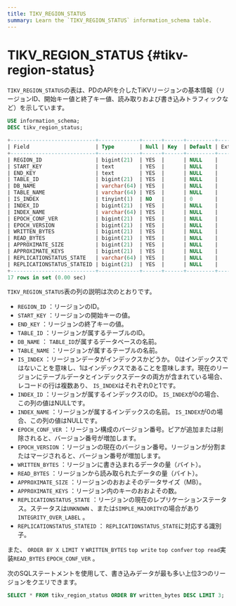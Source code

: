 ```yaml
---
title: TIKV_REGION_STATUS
summary: Learn the `TIKV_REGION_STATUS` information_schema table.
---
```


# TIKV_REGION_STATUS {#tikv-region-status}

`TIKV_REGION_STATUS`の表は、PDのAPIを介したTiKVリージョンの基本情報（リージョンID、開始キー値と終了キー値、読み取りおよび書き込みトラフィックなど）を示しています。


```sql
USE information_schema;
DESC tikv_region_status;
```

```sql
+---------------------------+-------------+------+------+---------+-------+
| Field                     | Type        | Null | Key  | Default | Extra |
+---------------------------+-------------+------+------+---------+-------+
| REGION_ID                 | bigint(21)  | YES  |      | NULL    |       |
| START_KEY                 | text        | YES  |      | NULL    |       |
| END_KEY                   | text        | YES  |      | NULL    |       |
| TABLE_ID                  | bigint(21)  | YES  |      | NULL    |       |
| DB_NAME                   | varchar(64) | YES  |      | NULL    |       |
| TABLE_NAME                | varchar(64) | YES  |      | NULL    |       |
| IS_INDEX                  | tinyint(1)  | NO   |      | 0       |       |
| INDEX_ID                  | bigint(21)  | YES  |      | NULL    |       |
| INDEX_NAME                | varchar(64) | YES  |      | NULL    |       |
| EPOCH_CONF_VER            | bigint(21)  | YES  |      | NULL    |       |
| EPOCH_VERSION             | bigint(21)  | YES  |      | NULL    |       |
| WRITTEN_BYTES             | bigint(21)  | YES  |      | NULL    |       |
| READ_BYTES                | bigint(21)  | YES  |      | NULL    |       |
| APPROXIMATE_SIZE          | bigint(21)  | YES  |      | NULL    |       |
| APPROXIMATE_KEYS          | bigint(21)  | YES  |      | NULL    |       |
| REPLICATIONSTATUS_STATE   | varchar(64) | YES  |      | NULL    |       |
| REPLICATIONSTATUS_STATEID | bigint(21)  | YES  |      | NULL    |       |
+---------------------------+-------------+------+------+---------+-------+
17 rows in set (0.00 sec)
```

`TIKV_REGION_STATUS`表の列の説明は次のとおりです。

-   `REGION_ID` ：リージョンのID。
-   `START_KEY` ：リージョンの開始キーの値。
-   `END_KEY` ：リージョンの終了キーの値。
-   `TABLE_ID` ：リージョンが属するテーブルのID。
-   `DB_NAME` ： `TABLE_ID`が属するデータベースの名前。
-   `TABLE_NAME` ：リージョンが属するテーブルの名前。
-   `IS_INDEX` ：リージョンデータがインデックスかどうか。 0はインデックスではないことを意味し、1はインデックスであることを意味します。現在のリージョンにテーブルデータとインデックスデータの両方が含まれている場合、レコードの行は複数あり、 `IS_INDEX`はそれぞれ0と1です。
-   `INDEX_ID` ：リージョンが属するインデックスのID。 `IS_INDEX`が0の場合、この列の値はNULLです。
-   `INDEX_NAME` ：リージョンが属するインデックスの名前。 `IS_INDEX`が0の場合、この列の値はNULLです。
-   `EPOCH_CONF_VER` ：リージョン構成のバージョン番号。ピアが追加または削除されると、バージョン番号が増加します。
-   `EPOCH_VERSION` ：リージョンの現在のバージョン番号。リージョンが分割またはマージされると、バージョン番号が増加します。
-   `WRITTEN_BYTES` ：リージョンに書き込まれるデータの量（バイト）。
-   `READ_BYTES` ：リージョンから読み取られたデータの量（バイト）。
-   `APPROXIMATE_SIZE` ：リージョンのおおよそのデータサイズ（MB）。
-   `APPROXIMATE_KEYS` ：リージョン内のキーのおおよその数。
-   `REPLICATIONSTATUS_STATE` ：リージョンの現在のレプリケーションステータス。ステータスは`UNKNOWN` 、または`SIMPLE_MAJORITY`の場合があり`INTEGRITY_OVER_LABEL` 。
-   `REPLICATIONSTATUS_STATEID` ： `REPLICATIONSTATUS_STATE`に対応する識別子。

また、 `ORDER BY X LIMIT Y` `WRITTEN_BYTES` `top write` `top confver` `top read`実装`READ_BYTES` `EPOCH_CONF_VER` 。

次のSQLステートメントを使用して、書き込みデータが最も多い上位3つのリージョンをクエリできます。

```sql
SELECT * FROM tikv_region_status ORDER BY written_bytes DESC LIMIT 3;
```
